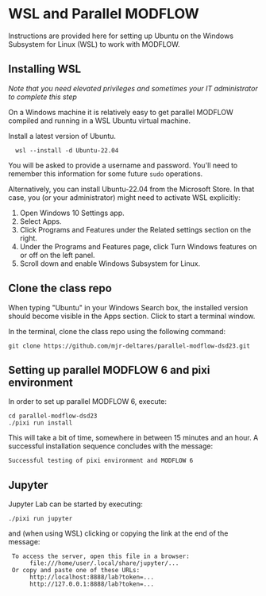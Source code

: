 # WSL and Parallel MODFLOW

Instructions are provided here for setting up Ubuntu on the Windows Subsystem for Linux (WSL) to work with MODFLOW.

## Installing WSL
_Note that you need elevated privileges and sometimes your IT administrator to complete this step_

On a Windows machine it is relatively easy to get parallel MODFLOW compiled and running in a WSL Ubuntu virtual machine.

Install a latest version of Ubuntu.
```
  wsl --install -d Ubuntu-22.04
```

You will be asked to provide a username and password. You'll need to remember this information for some future `sudo` operations. 

Alternatively, you can install Ubuntu-22.04 from the Microsoft Store. In that case, you (or your administrator) might need to activate WSL explicitly:

1.	Open Windows 10 Settings app.
2.	Select Apps.
3.	Click Programs and Features under the Related settings section on the right.
4.	Under the Programs and Features page, click Turn Windows features on or off on the left panel.
5.	Scroll down and enable Windows Subsystem for Linux.


## Clone the class repo

When typing "Ubuntu" in your Windows Search box, the installed version should become visible in the Apps section. Click to start a terminal window.

In the terminal, clone the class repo using the following command:

```
git clone https://github.com/mjr-deltares/parallel-modflow-dsd23.git
```

## Setting up parallel MODFLOW 6 and pixi environment

In order to set up parallel MODFLOW 6,  execute:

```
cd parallel-modflow-dsd23
./pixi run install
```

This will take a bit of time, somewhere in between 15 minutes and an hour. A successful installation sequence concludes with the message:

```
Successful testing of pixi environment and MODFLOW 6
```

## Jupyter

Jupyter Lab can be started by executing:

```
./pixi run jupyter
```
and (when using WSL) clicking or copying the link at the end of the message:

```
 To access the server, open this file in a browser:
      file:///home/user/.local/share/jupyter/...
 Or copy and paste one of these URLs:
      http://localhost:8888/lab?token=...
      http://127.0.0.1:8888/lab?token=...
```
